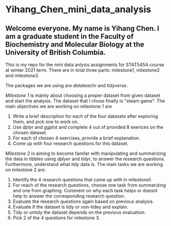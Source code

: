 # Yihang_Chen_mini_data_analysis

## Welcome everyone. My name is Yihang Chen. I am a graduate student in the Faculty of Biochemistry and Molecular Biology at the University of British Columbia. 

This is my repo for the mini data anlysis assignments for STAT545A course at winter 2021 term. There are in total three parts: milestone1, milestone2 and milestone3.

The packages we are using are _datateachr_ and _tidyverse_.

*Milestone 1* is mainly about choosing a proper dataset from given dataset and start the analysis. The dataset that I chose finally is "steam game". The main objectives we are working on milestone 1 are 
1) Write a brief description for each of the four datasets after exploring them, and pick one to work on. 
2) Use _dplyr_ and _ggplot_ and complete 4 out of provided 8 exerices on the chosen dataset. 
3) For each of chosen 4 exercises, provide a brief explanation. 
4) Come up with four research questions for this dataset.

*Milestone 2* is aiming to become familar with manipulating and summarizing the data in tibbles using _dplyer_ and _tidyr_, to answer the research questions.  Furthermore, understand what *tidy* data is. The main tasks we are working on milestone 2 are: 
1) Identify the 4 research questions that came up with in milestone1.
2) For reach of the research questions, choose one task from summarizing and one from graphing. Comment on why each task helps or doesnt help to answer the corresponding research question. 
3) Evaluate the research questions again based on previous analysis. 
4) Evaluate if the dataset is tidy or non-tidey and explain. 
5) Tidy or untidy the dataset depends on the previous evaluation. 
6) Pick 2 of the 4 questions for milestone 3. 
